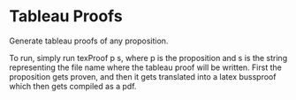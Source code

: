 # Tableau Proofs

Generate tableau proofs of any proposition.

To run, simply run texProof p s, where p is the proposition and s is the string representing the file name where the tableau proof will be written.
First the proposition gets proven, and then it gets translated into a latex bussproof which then gets compiled as a pdf.
